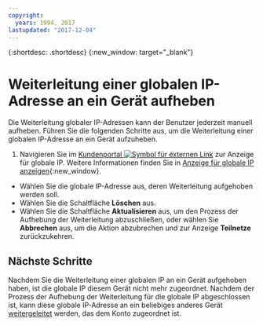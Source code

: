 ```yaml
---
copyright:
  years: 1994, 2017
lastupdated: "2017-12-04"
---
```

{:shortdesc: .shortdesc}
{:new_window: target="_blank"}

# Weiterleitung einer globalen IP-Adresse an ein Gerät aufheben

Die Weiterleitung globaler IP-Adressen kann der Benutzer jederzeit manuell aufheben. Führen Sie die folgenden Schritte aus, um die Weiterleitung einer globalen IP-Adresse an ein Gerät aufzuheben.

1. Navigieren Sie im [Kundenportal ![Symbol für externen Link](../../icons/launch-glyph.svg "Symbol für externen Link")](https://control.softlayer.com/) zur Anzeige für globale IP. Weitere Informationen finden Sie in [Anzeige für globale IP anzeigen](display-global-ip-screen.html){:new_window}.
* Wählen Sie die globale IP-Adresse aus, deren Weiterleitung aufgehoben werden soll.
* Wählen Sie die Schaltfläche **Löschen** aus.
* Wählen Sie die Schaltfläche **Aktualisieren** aus, um den Prozess der Aufhebung der Weiterleitung abzuschließen, oder wählen Sie **Abbrechen** aus, um die Aktion abzubrechen und zur Anzeige **Teilnetze** zurückzukehren.

## Nächste Schritte

Nachdem Sie die Weiterleitung einer globalen IP an ein Gerät aufgehoben haben, ist die globale IP diesem Gerät nicht mehr zugeordnet. Nachdem der Prozess der Aufhebung der Weiterleitung für die globale IP abgeschlossen ist, kann diese globale IP-Adresse an ein beliebiges anderes Gerät [weitergeleitet](route-global-ip-to-device.html) werden, das dem Konto zugeordnet ist.
